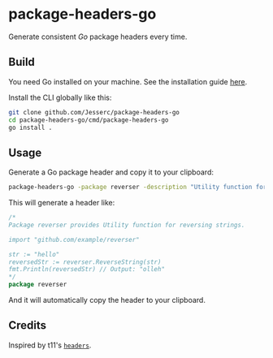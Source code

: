# package-headers-go

Generate consistent _Go_ package headers every time.

## Build

You need Go installed on your machine. See the installation guide
[here](https://go.dev/doc/install).

Install the CLI globally like this:

```sh
git clone github.com/Jesserc/package-headers-go
cd package-headers-go/cmd/package-headers-go
go install .
```

## Usage

Generate a Go package header and copy it to your clipboard:

```sh
package-headers-go -package reverser -description "Utility function for reversing strings." -example "import \"github.com/example/reverser\"\n\nstr := \"hello\"\nreversedStr := reverser.ReverseString(str)\nfmt.Println(reversedStr) // Output: \"olleh\""
```

This will generate a header like:

```go
/*
Package reverser provides Utility function for reversing strings.

import "github.com/example/reverser"

str := "hello"
reversedStr := reverser.ReverseString(str)
fmt.Println(reversedStr) // Output: "olleh"
*/
package reverser
```

And it will automatically copy the header to your clipboard.

## Credits

Inspired by t11's [`headers`](https://github.com/transmissions11/headers).
